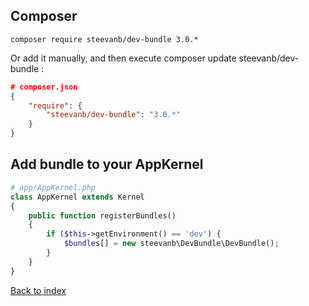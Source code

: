 Composer
--------
```
composer require steevanb/dev-bundle 3.0.*
```

Or add it manually, and then execute composer update steevanb/dev-bundle :

```json
# composer.json
{
    "require": {
        "steevanb/dev-bundle": "3.0.*"
    }
}
```

Add bundle to your AppKernel
----------------------------

```php
# app/AppKernel.php
class AppKernel extends Kernel
{
    public function registerBundles()
    {
        if ($this->getEnvironment() == 'dev') {
            $bundles[] = new steevanb\DevBundle\DevBundle();
        }
    }
}
```

[Back to index](../../README.md)
